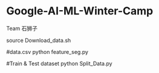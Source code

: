 # Google-AI-ML-Winter-Camp
Team 石狮子


source Download_data.sh

#data.csv
python feature_seg.py

#Train & Test dataset
python Split_Data.py

